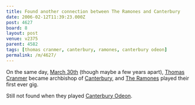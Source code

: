 ```yaml
---
title: Found another connection between The Ramones and Canterbury
date: 2006-02-12T11:39:23.000Z
post: 4627
board: 8
layout: post
venue: v2375
parent: 4582
tags: [thomas cranmer, canterbury, ramones, canterbury odeon]
permalink: /m/4627/
---
```

On the same day, <a href="http://en.wikipedia.org/wiki/March_30th">March 30th</a> (though maybe a few years apart), <a href="/wiki/thomas+cranmer">Thomas Cranmer</a> became archbishop of <a href="/wiki/canterbury">Canterbury</a>, and <a href="/wiki/ramones">The Ramones</a> played their first ever gig.

Still not found when they played <a href="/wiki/canterbury+odeon">Canterbury Odeon</a>.
